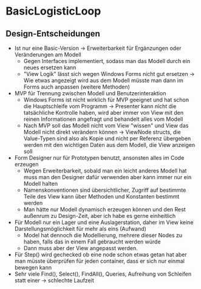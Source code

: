 # BasicLogisticLoop
## Design-Entscheidungen
- Ist nur eine Basic-Version -> Erweiterbarkeit für Ergänzungen oder Veränderungen am Modell
	- Gegen Interfaces implementiert, sodass man das Modell durch ein neues ersetzen kann
	- "View Logik" lässt sich wegen Windows Forms nicht gut ersetzen 
	-> Wie etwas angezeigt wird aus dem Modell müsste man dann im Forms auch anpassen (weitere Methoden)
- MVP für Trennung zwischen Modell und Benutzerinteraktion
	- Windows Forms ist nicht wirklich für MVP geeignet und hat schon die Hauptschleife vom Programm
	-> Presenter kann nicht die tatsächliche Kontrolle haben, wird aber immer von View mit den reinen Informationen angefragt und behandelt alles vom Modell
	- Nach MVP soll das Modell nicht vom View "wissen" und View das Modell nicht direkt verändern können
	-> ViewNode structs, die Value-Typen sind also als Kopie und nicht per Referenz übergeben werden mit den wichtigen Daten aus dem Modell, die View anzeigen soll
- Form Designer nur für Prototypen benutzt, ansonsten alles im Code erzeugen
	- Wegen Erweiterbarkeit, sobald man ein leicht anderes Modell hat muss man den Designer dafür verwenden aber kann immer nur ein Modell halten
	- Namenskonventionen sind übersichtlicher, Zugriff auf bestimmte Teile des View kann über Methoden und Konstanten bestimmt werden
	- Man hätte nur Modell dynamisch erzeugen können und den Rest außenrum zu Design-Zeit, aber ich habe es gerne einheitlich
- Für Modell nur ein Lager und eine Auslagerstation, daher im View keine Darstellungsmöglichkeit für mehr als eins (Aufwand)
	- Model hat dennoch die Modellierung, mehrere dieser Nodes zu haben, falls das in einem Fall gebraucht werden würde
	- Dann muss aber der View angepasst werden.
- Für Step() wird gechecked ob eine node schon etwas getan hat aber man müsste überprüfen für jeden container, dass er sich nur einmal bewegen kann
- Sehr viele Find(), Select(), FindAll(), Queries, Aufreihung von Schleifen statt einer -> schlechte Laufzeit